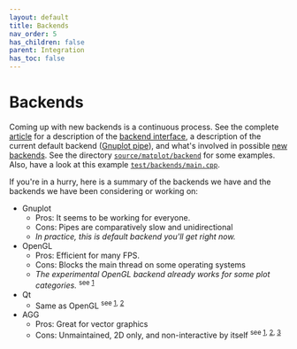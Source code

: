 ```yaml
---
layout: default
title: Backends
nav_order: 5
has_children: false
parent: Integration
has_toc: false
---
```

# Backends

Coming up with new backends is a continuous process. See the complete [article](https://github.com/alandefreitas/matplotplusplus/blob/master/docs/README.md) for a description of the [backend interface](https://github.com/alandefreitas/matplotplusplus/blob/master/source/matplot/backend/backend_interface.h), a description of the current default backend ([Gnuplot pipe](https://github.com/alandefreitas/matplotplusplus/blob/master/source/matplot/backend/gnuplot.h)), and what's involved in possible [new backends](https://github.com/alandefreitas/matplotplusplus/blob/master/docs/README.md#backends). See the directory [`source/matplot/backend`](https://github.com/alandefreitas/matplotplusplus/blob/master/source/matplot/backend) for some examples. Also, have a look at this example [`test/backends/main.cpp`](https://github.com/alandefreitas/matplotplusplus/blob/master/test/backends/ogl_main.cpp). 

If you're in a hurry, here is a summary of the backends we have and the backends we have been considering or working on:

* Gnuplot
    * Pros: It seems to be working for everyone.
    * Cons: Pipes are comparatively slow and unidirectional
    * *In practice, this is default backend you'll get right now.*
* OpenGL
    * Pros: Efficient for many FPS.
    * Cons: Blocks the main thread on some operating systems
    * *The experimental OpenGL backend already works for some plot categories.* <sup>see [1](https://github.com/alandefreitas/matplotplusplus/blob/master/test/backends/ogl_main.cpp) </sup>
* Qt
    * Same as OpenGL <sup>see [1](https://doc.qt.io/qt-5/qtgui-index.html#opengl-and-opengl-es-integration), [2](https://doc.qt.io/qt-5/qtopengl-index.html) </sup>
* AGG
    * Pros: Great for vector graphics
    * Cons: Unmaintained, 2D only, and non-interactive by itself <sup>see [1](https://github.com/ghaerr/agg-2.6#roadmap), [2](https://github.com/mapnik/mapnik/wiki/MapnikRenderers), [3](http://www.antigrain.com/) </sup>





<!-- Generated with mdsplit: https://github.com/alandefreitas/mdsplit -->
